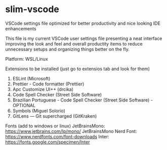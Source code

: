 # slim-vscode
VSCode settings file optimized for better productivity and nice looking IDE enhancements

This file is my current VSCode user settings file presenting a neat interface improving the look and feel and overall productity items to reduce unnecessary setups and organizing things better on the fly.

Platform: WSL/Linux

Extensions to be installed (just go to extensios tab and look for them)
1. ESLint (Microsoft)
2. Prettier - Code formatter (Prettier)
3. Apc Customize UI++ (drcika)
4. Code Spell Checker (Street Side Software)
5. Brazilian Portuguese - Code Spell Checker (Street Side Software) - OPTIONAL
6. Symbols (Miguel Solorio)
7. GitLens — Git supercharged (GitKraken)


Fonts (add to windows or linux)
JetBrainsMono: https://www.jetbrains.com/lp/mono/
JetBrainsMono Nerd Font: https://www.nerdfonts.com/font-downloads
Inter: https://fonts.google.com/specimen/Inter
